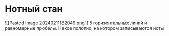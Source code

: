 # Нотный стан
![[Pasted image 20240211182049.png]]
5 горизонтальных линий и равномерные пробелы. Некое полотно, на котором записываются ноты
